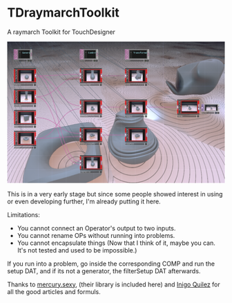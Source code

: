 # TDraymarchToolkit
A raymarch Toolkit for TouchDesigner

![alt text](img.PNG)

This is in a very early stage but since some people showed interest in using or even developing further, I'm already putting it here.

Limitations:
- You cannot connect an Operator's output to two inputs.
- You cannot rename OPs without running into problems.
- You cannot encapsulate things (Now that I think of it, maybe you can. It's not tested and used to be impossible.)

If you run into a problem, go inside the corresponding COMP and run the setup DAT, and if its not a generator, the filterSetup DAT afterwards.

Thanks to [mercury.sexy](http://mercury.sexy/), (their library is included here) and [Inigo Quilez](https://www.iquilezles.org/index.html) for all the good articles and formuls.
